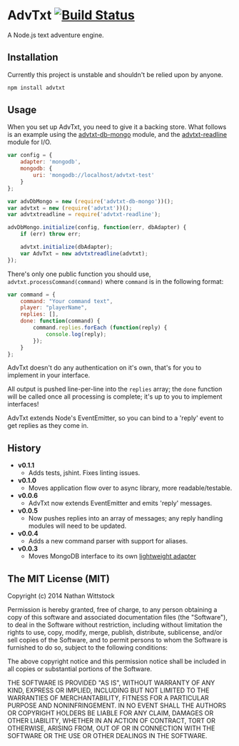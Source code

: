 # AdvTxt [![Build Status](https://travis-ci.org/fardog/advtxt.png?branch=master)](https://travis-ci.org/fardog/advtxt)

A Node.js text adventure engine.

Installation
------------

Currently this project is unstable and shouldn't be relied upon by anyone.

```sh
npm install advtxt
```

Usage
-----

When you set up AdvTxt, you need to give it a backing store. What follows is an example using the [advtxt-db-mongo][advtxtmongo] module, and the [advtxt-readline](http://github.com/fardog/advtxt-readline) module for I/O.

```js
var config = {
	adapter: 'mongodb',
	mongodb: {
		uri: 'mongodb://localhost/advtxt-test'
	}
};

var advDbMongo = new (require('advtxt-db-mongo'))();
var advtxt = new (require('advtxt'))();
var advtxtreadline = require('advtxt-readline');

advDbMongo.initialize(config, function(err, dbAdapter) {
	if (err) throw err;

	advtxt.initialize(dbAdapter);
	var AdvTxt = new advtxtreadline(advtxt);
});
```

There's only one public function you should use, `advtxt.processCommand(command)` where `command` is in the following format:

```js
var command = {
    command: "Your command text",
    player: "playerName",
    replies: [],
    done: function(command) {
        command.replies.forEach (function(reply) {
            console.log(reply);
        });
    }
};
```

AdvTxt doesn't do any authentication on it's own, that's for you to implement in your interface.

All output is pushed line-per-line into the `replies` array; the `done` function will be called once all processing is complete; it's up to you to implement interfaces!

AdvTxt extends Node's EventEmitter, so you can bind to a 'reply' event to get replies as they come in.


History
-------

- **v0.1.1**
    - Adds tests, jshint. Fixes linting issues.
- **v0.1.0**
    - Moves application flow over to async library, more readable/testable.
- **v0.0.6**
    - AdvTxt now extends EventEmitter and emits 'reply' messages.
- **v0.0.5**
    - Now pushes replies into an array of messages; any reply handling modules will need to be updated.
- **v0.0.4**
    - Adds a new command parser with support for aliases.
- **v0.0.3**
    - Moves MongoDB interface to its own [lightweight adapter][advtxtmongo]


[advtxtmongo]: http://github.com/fardog/advtxt-db-mongo


The MIT License (MIT)
---------------------

Copyright (c) 2014 Nathan Wittstock

Permission is hereby granted, free of charge, to any person obtaining a copy
of this software and associated documentation files (the "Software"), to deal
in the Software without restriction, including without limitation the rights
to use, copy, modify, merge, publish, distribute, sublicense, and/or sell
copies of the Software, and to permit persons to whom the Software is
furnished to do so, subject to the following conditions:

The above copyright notice and this permission notice shall be included in
all copies or substantial portions of the Software.

THE SOFTWARE IS PROVIDED "AS IS", WITHOUT WARRANTY OF ANY KIND, EXPRESS OR
IMPLIED, INCLUDING BUT NOT LIMITED TO THE WARRANTIES OF MERCHANTABILITY,
FITNESS FOR A PARTICULAR PURPOSE AND NONINFRINGEMENT. IN NO EVENT SHALL THE
AUTHORS OR COPYRIGHT HOLDERS BE LIABLE FOR ANY CLAIM, DAMAGES OR OTHER
LIABILITY, WHETHER IN AN ACTION OF CONTRACT, TORT OR OTHERWISE, ARISING FROM,
OUT OF OR IN CONNECTION WITH THE SOFTWARE OR THE USE OR OTHER DEALINGS IN
THE SOFTWARE.

